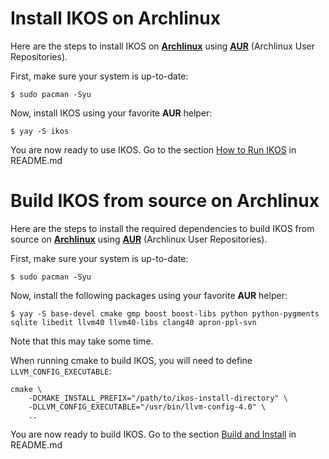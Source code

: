 Install IKOS on Archlinux
=========================

Here are the steps to install IKOS on **[Archlinux](https://www.archlinux.org/)** using **[AUR](https://aur.archlinux.org/)** (Archlinux User Repositories).

First, make sure your system is up-to-date:

```
$ sudo pacman -Syu
```

Now, install IKOS using your favorite **AUR** helper:

```
$ yay -S ikos
```

You are now ready to use IKOS. Go to the section [How to Run IKOS](../README.md#how-to-run-ikos) in README.md

Build IKOS from source on Archlinux
===================================

Here are the steps to install the required dependencies to build IKOS from source on **[Archlinux](https://www.archlinux.org/)** using **[AUR](https://aur.archlinux.org/)** (Archlinux User Repositories).

First, make sure your system is up-to-date:

```
$ sudo pacman -Syu
```

Now, install the following packages using your favorite **AUR** helper:

```
$ yay -S base-devel cmake gmp boost boost-libs python python-pygments sqlite libedit llvm40 llvm40-libs clang40 apron-ppl-svn
```

Note that this may take some time.

When running cmake to build IKOS, you will need to define `LLVM_CONFIG_EXECUTABLE`:

```
cmake \
    -DCMAKE_INSTALL_PREFIX="/path/to/ikos-install-directory" \
    -DLLVM_CONFIG_EXECUTABLE="/usr/bin/llvm-config-4.0" \
    ..
```

You are now ready to build IKOS. Go to the section [Build and Install](../README.md#build-and-install) in README.md

